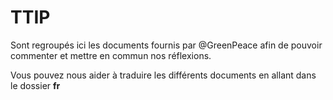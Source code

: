 # TTIP

Sont regroupés ici les documents fournis par @GreenPeace afin de pouvoir commenter et mettre en commun nos réflexions.

Vous pouvez nous aider à traduire les différents documents en allant dans le dossier <b>fr</b>
